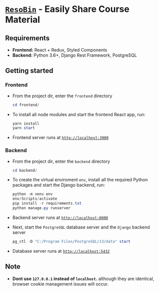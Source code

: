 # [`ResoBin`](https://resobin.netlify.app/) - Easily Share Course Material

## Requirements

* **Frontend:** React + Redux, Styled Components  
* **Backend:** Python 3.6+, Django Rest Framework, PostgreSQL

## Getting started

### Frontend

* From the project dir, enter the `frontend` directory

    ```powershell
    cd frontend/
    ```

* To install all node modules and start the frontend React app, run:

    ```powershell
    yarn install
    yarn start
    ```

* Frontend server runs at [`http://localhost:3000`](http://localhost:3000)

### Backend

* From the project dir, enter the `backend` directory

    ```powershell
    cd backend/
    ```

* To create the virtual enviroment `env`, install all the required Python packages and start the Django backend, run:

    ```powershell
    python -m venv env
    env/Scripts/activate
    pip install -r requirements.txt
    python manage.py runserver
    ```

* Backend server runs at [`http://localhost:8000`](http://localhost:8000)
* Next, start the `PostgreSQL` database server and the `Django` backend server

    ```powershell
    pg_ctl -D "C:/Program Files/PostgreSQL/13/data" start
    ```

* Database server runs at [`http://localhost:5432`](http://localhost:5432)

## Note

* **Dont use `127.0.0.1` instead of `localhost`.** although they are identical, browser cookie management issues will occur.
